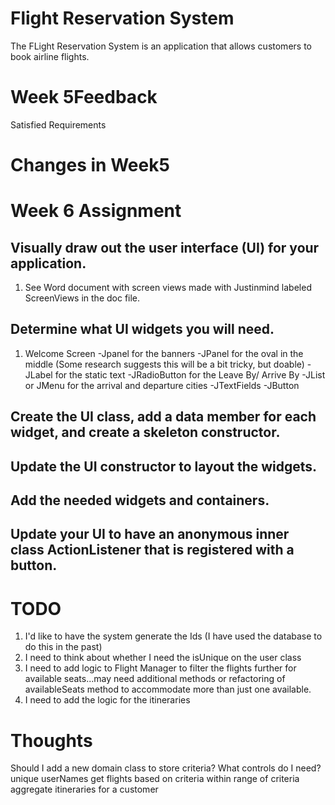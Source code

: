 # Flight Reservation System
The FLight Reservation System is an application that allows customers to book airline flights.

# Week 5Feedback

Satisfied Requirements 
        
# Changes in Week5 


# Week 6 Assignment
## Visually draw out the user interface (UI) for your application.
1. See Word document with screen views made with Justinmind labeled ScreenViews in the doc file. 

## Determine what UI widgets you will need.

1. Welcome Screen
    -Jpanel for the banners 
    -JPanel for the oval in the middle (Some research suggests this will be a bit tricky, but doable)
    -JLabel for the static text
    -JRadioButton for the Leave By/ Arrive By
    -JList or JMenu for the arrival and departure cities 
    -JTextFields
    -JButton

## Create the UI class, add a data member for each widget, and create a skeleton constructor.

## Update the UI constructor to layout the widgets.

## Add the needed widgets and containers.

## Update your UI to have an anonymous inner class ActionListener that is registered with a button.

# TODO
1. I'd like to have the system generate the Ids (I have used the database to do this in the past)
2. I need to think about whether I need the isUnique on the user class
3. I need to add logic to Flight Manager to filter the flights further for available seats...may need additional methods or refactoring of availableSeats method to accommodate more than just one available. 
4. I need to add the logic for the itineraries

# Thoughts
Should I add a new domain class to store criteria? 
What controls do I need?
   unique userNames
   get flights based on criteria within range of criteria
   aggregate itineraries for a customer
   


